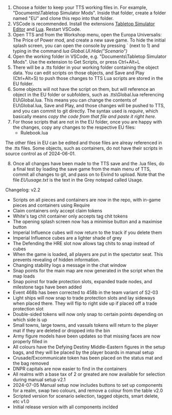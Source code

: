 1. Choose a folder to keep your TTS working files in. For example, "Documents\Tabletop Simulator Mods". Inside that folder, create a folder named "EU" and clone this repo into that folder.
2. VSCode is recommended. Install the extensions [Tabletop Simulator Editor](https://marketplace.visualstudio.com/items?itemName=sebaestschjin.tts-editor) and [Lua](https://marketplace.visualstudio.com/items?itemName=sumneko.lua). Restart VSCode.
3. Open TTS and from the Workshop menu, open the Europa Universalis: The Price of Power mod, and create a new save game. To hide the initial splash screen, you can open the console by pressing ` (next to 1) and typing in the command *lua Global.UI.Hide("Scenario")*
4. Open the working folder in VSCode, e.g. "Documents\Tabletop Simulator Mods". Use the extension to Get Scripts, or press Ctrl+Alt+L
5. There will be a .tts folder in your working folder containing the object data. You can edit scripts on those objects, and Save and Play (Ctrl+Alt+S) to push those changes to TTS
Lua scripts are stored in the EU folder.
6. Some objects will not have the script on them, but will reference an object in the EU folder or subfolders, such as .tts\Global.lua referencing EU\Global.lua. This means you can change the contents of EU\Global.lua, Save and Play, and those changes will be pushed to TTS, and you can commit to git directly. The syntax used is *require*, which basically means *copy the code from that file and paste it right here*.
7. For those scripts that are not in the EU folder, once you are happy with the changes, copy any changes to the respective EU files:
    - Rulebook.lua

The other files in EU can be edited and those files are alreay referenced in the .tts files. Some objects, such as containers, do not have their scripts in source control as of 2024-06-01.

8. Once all changes have been made to the TTS save and the .lua files, do a final test by loading the save game from the main menu of TTS, commit all changes to git, and pass on to Eivind to upload. Note that the file *EU\usage.txt* is the text in the Grey notepad called Usage.

Changelog:
v2.2
- Scripts on all pieces and containers are now in the repo, with in-game pieces and containers using Require
- Claim containers only accept claim tokens
- White's tag chit container only accepts tag chit tokens
- The opening splash screen now has a minimise button and a maximise button
- Imperial Influence cubes will now return to the track if you delete them
- Imperial Influence cubes are a lighter shade of grey
- The Defending the HRE slot now allows tag chits to snap instead of cubes
- When the game is loaded, all players are put in the spectator seat. This prevents revealing of hidden information.
- Changing stability logs a message in the chat window
- Snap points for the main map are now generated in the script when the map loads
- Snap poinst for trade protection slots, expanded trade nodes, and milestone tags have been added
- Event 468b has been corrected to 458b in the team variant of S2-03
- Light ships will now snap to trade protection slots and lay sideways when placed there. They will flip to right side up if placed off a trade protection slot
- Double-sided tokens will now only snap to certain points depending on which side is up
- Small towns, large towns, and vassals tokens will return to the player mat if they are deleted or dropped into the bin
- Army figure models have been updates so that missing faces are now properly filled in
- All colours have the Defying Destiny Middle-Eastern figures in the setup bags, and they will be placed by the player boards in manual setup
- Crusade/Excommunicate token has been placed on the status mat and the bag removed
- DNPR capitals are now easier to find in the containers
- All realms with a base tax of 2 or greated are now available for selection during manual setup
v2.1
- 2024-07-05 Manual setup now includes buttons to set up components for a realm, swap two colours, and remove a colour from the table
v2.0
- Scripted version for scenario selection, tagged objects, smart delete, etc
v1.0
- Initial release version with all components inclded
